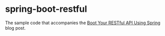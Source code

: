 # spring-boot-restful

The sample code that accompanies the [Boot Your RESTful API Using Spring](http://blog.monkey.codes/boot-your-restful-api-using-spring/) blog post.
